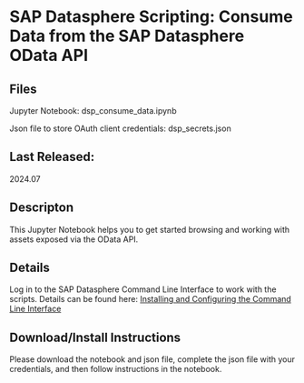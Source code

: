 # SAP Datasphere Scripting: Consume Data from the SAP Datasphere OData API

## Files
Jupyter Notebook: dsp_consume_data.ipynb

Json file to store OAuth client credentials: dsp_secrets.json


## Last Released:
2024.07


## Descripton
This Jupyter Notebook helps you to get started browsing and working with assets exposed via the OData API.


## Details
Log in to the SAP Datasphere Command Line Interface to work with the scripts. Details can be found here:
[Installing and Configuring the Command Line Interface](https://help.sap.com/docs/SAP_DATASPHERE/d0ecd6f297ac40249072a44df0549c1a/12d2b51987034daf822511ed1a229a6c.html)

## Download/Install Instructions
Please download the notebook and json file, complete the json file with your credentials, and then follow instructions in the notebook.